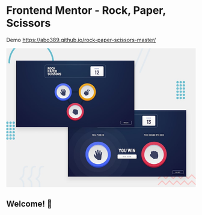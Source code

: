 # Frontend Mentor - Rock, Paper, Scissors

Demo https://abo389.github.io/rock-paper-scissors-master/

![Design preview for the Rock, Paper, Scissors coding challenge](./design/desktop-preview.jpg)

## Welcome! 👋

